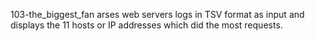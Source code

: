 103-the_biggest_fan arses web servers logs in TSV format as input and displays the 11 hosts or IP addresses which did the most requests.
